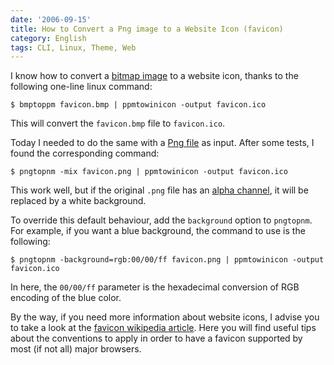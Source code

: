 ```yaml
---
date: '2006-09-15'
title: How to Convert a Png image to a Website Icon (favicon)
category: English
tags: CLI, Linux, Theme, Web
---
```


I know how to convert a [bitmap image](https://en.wikipedia.org/wiki/Windows_bitmap) to a website icon, thanks to the following one-line linux command:

```shell-session
$ bmptoppm favicon.bmp | ppmtowinicon -output favicon.ico
```

This will convert the `favicon.bmp` file to `favicon.ico`.

Today I needed to do the same with a [Png file](https://en.wikipedia.org/wiki/Png) as input. After some tests, I found the corresponding command:

```shell-session
$ pngtopnm -mix favicon.png | ppmtowinicon -output favicon.ico
```

This work well, but if the original `.png` file has an [alpha channel](https://en.wikipedia.org/wiki/Alpha_channel), it will be replaced by a white background.

To override this default behaviour, add the `background` option to `pngtopnm`. For example, if you want a blue background, the command to use is the following:

```shell-session
$ pngtopnm -background=rgb:00/00/ff favicon.png | ppmtowinicon -output favicon.ico
```

In here, the `00/00/ff` parameter is the hexadecimal conversion of RGB encoding of the blue color.

By the way, if you need more information about website icons, I advise you to take a look at the [favicon wikipedia article](https://en.wikipedia.org/wiki/Favicon). Here you will find useful tips about the conventions to apply in order to have a favicon supported by most (if not all) major browsers.
